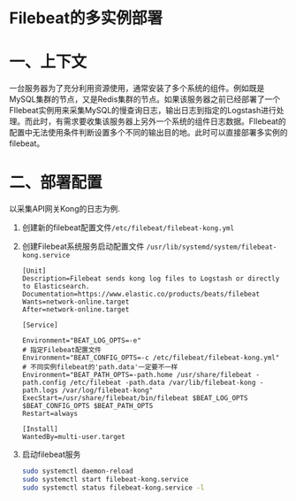 # Filebeat的多实例部署

# 一、上下文

一台服务器为了充分利用资源使用，通常安装了多个系统的组件。例如既是MySQL集群的节点，又是Redis集群的节点。如果该服务器之前已经部署了一个FIlebeat实例用来采集MySQL的慢查询日志，输出日志到指定的Logstash进行处理。而此时，有需求要收集该服务器上另外一个系统的组件日志数据。FIlebeat的配置中无法使用条件判断设置多个不同的输出目的地。此时可以直接部署多实例的filebeat。

# 二、部署配置

以采集API网关Kong的日志为例.

1. 创建新的filebeat配置文件`/etc/filebeat/filebeat-kong.yml`

2. 创建Filebeat系统服务启动配置文件 `/usr/lib/systemd/system/filebeat-kong.service`

   ```properties
   [Unit]
   Description=Filebeat sends kong log files to Logstash or directly to Elasticsearch.
   Documentation=https://www.elastic.co/products/beats/filebeat
   Wants=network-online.target
   After=network-online.target

   [Service]

   Environment="BEAT_LOG_OPTS=-e"
   # 指定Filebeat配置文件
   Environment="BEAT_CONFIG_OPTS=-c /etc/filebeat/filebeat-kong.yml" 
   # 不同实例filebeat的'path.data'一定要不一样
   Environment="BEAT_PATH_OPTS=-path.home /usr/share/filebeat -path.config /etc/filebeat -path.data /var/lib/filebeat-kong -path.logs /var/log/filebeat-kong"
   ExecStart=/usr/share/filebeat/bin/filebeat $BEAT_LOG_OPTS $BEAT_CONFIG_OPTS $BEAT_PATH_OPTS
   Restart=always

   [Install]
   WantedBy=multi-user.target
   ```

3. 启动filebeat服务

   ```bash
   sudo systemctl daemon-reload
   sudo systemctl start filebeat-kong.service
   sudo systemctl status filebeat-kong.service -l
   ```
